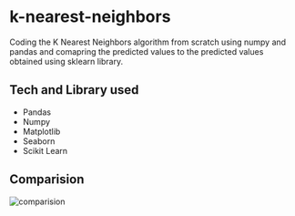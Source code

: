 # k-nearest-neighbors
Coding the K Nearest Neighbors algorithm from scratch using numpy and pandas and comapring the predicted values to the predicted values obtained using sklearn library.
## Tech and Library used
- Pandas
- Numpy
- Matplotlib
- Seaborn
- Scikit Learn

## Comparision
![comparision](https://cdn-images-1.medium.com/max/1100/1*TMRLtGOTBi0PfaQcPX5p1g.png)
